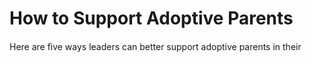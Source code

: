 # How to Support Adoptive Parents

Here are ﬁve ways leaders can better support adoptive parents in their